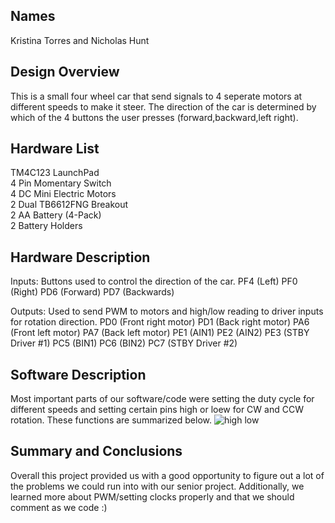 ## Names 
Kristina Torres and Nicholas Hunt   
   
## Design Overview
This is a small four wheel car that send signals to 4 seperate motors at different speeds to make it steer. The direction of the car is determined by which of the 4 buttons the user presses (forward,backward,left right). 
    
## Hardware List
TM4C123 LaunchPad      
4 Pin Momentary Switch  
4 DC Mini Electric Motors     
2 Dual TB6612FNG Breakout   
2 AA Battery (4-Pack)  
2 Battery Holders

## Hardware Description
Inputs:  Buttons used to control the direction of the car.
PF4 (Left)
PF0 (Right) 
PD6 (Forward) 
PD7 (Backwards)

Outputs: Used to send PWM to motors and high/low reading to driver inputs for rotation direction.
PD0 (Front right motor)
PD1 (Back right motor)
PA6 (Front left motor) 
PA7 (Back left motor)
PE1 (AIN1)
PE2 (AIN2)
PE3 (STBY Driver #1)
PC5 (BIN1)
PC6 (BIN2)
PC7 (STBY Driver #2)

## Software Description
Most important parts of our software/code were setting the duty cycle for different speeds and setting certain pins high or loew for CW and CCW rotation. These functions are summarized below.
![high low](https://user-images.githubusercontent.com/31192254/33670571-6cf914b2-da73-11e7-8700-9a7141503169.PNG)


## Summary and Conclusions
Overall this project provided us with a good opportunity to figure out a lot of the problems we could run into with our senior project. Additionally, we learned more about PWM/setting clocks properly and that we should comment as we code :)
